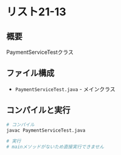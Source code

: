 # リスト21-13

## 概要
PaymentServiceTestクラス

## ファイル構成
- `PaymentServiceTest.java` - メインクラス

## コンパイルと実行
```bash
# コンパイル
javac PaymentServiceTest.java

# 実行
# mainメソッドがないため直接実行できません
```
